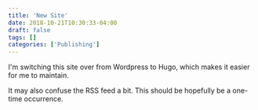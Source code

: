 ```yaml
---
title: 'New Site'
date: 2018-10-21T10:30:33-04:00
draft: false
tags: []
categories: ['Publishing']
---
```


I'm switching this site over from Wordpress to Hugo, which makes it easier for me to maintain.

It may also confuse the RSS feed a bit. This should be hopefully be a one-time occurrence.

